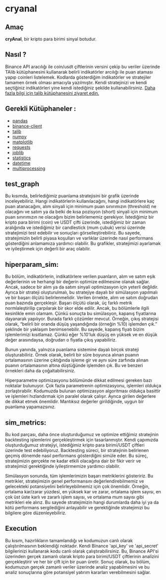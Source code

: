 # cryanal
## Amaç 
**cryAnal**, bir kripto para birimi sinyal botudur.
## Nasıl ? 
Binance API aracılığı ile coin/usdt çiftlerinin versini çekip bu veriler üzerinde TAlib kütüphanesini kullanarak belirli indikatörler arcılığı ile puan ataması yapıp coinleri listelemek. 
Kodlarda gösterdiğim indikatörler ve stratejiler tamamen örnek olması amacıyla yazılmıştır. Kendi stratejinizi ve kendi seçtiğiniz indikatörleri yine kendi istediğiniz şekilde kullanabilirsiniz. [Daha fazla bilgi için talib kütüphanesini ziyaret edin.](https://github.com/mrjbq7/ta-lib)
## Gerekli Kütüphaneler :
- [pandas](https://pandas.pydata.org/)
- [binance-client](https://github.com/binance/binance-connector-python)
- [talib](https://github.com/mrjbq7/ta-lib)
- [numpy](https://numpy.org/)
- [matplotlib](https://matplotlib.org/)
- [requests](https://docs.python-requests.org/en/latest/)
- [joblib](https://joblib.readthedocs.io/en/latest/)
- [statistics](https://docs.python.org/3/library/statistics.html)
- [datetime](https://docs.python.org/3/library/datetime.html)
- [multiprocessing](https://docs.python.org/3/library/multiprocessing.html)

## test_graph 
Bu kısımda, belirlediğimiz puanlama stratejisini bir grafik üzerinde inceleyebiliriz. Hangi indikatörlerin kullanılacağını, hangi indikatörlere kaç puan atanacağını, alım sinyali için minimum puan sınırımızın (threshold) ne olacağını ve satım ya da belki de kısa pozisyon (short) sinyali için minimum puan sınırımızın ne olacağını bizim belirlememiz gerekiyor. İstediğimiz bir kripto para birimi (coin) ve USDT çifti üzerinde, istediğimiz bir zaman aralığında ve istediğimiz bir candlestick (mum çubuk) verisi üzerinde stratejimizi test edebilir ve sonuçları görselleştirebiliriz. Bu sayede, stratejimizin belirli piyasa koşulları ve varlıklar üzerinde nasıl performans gösterdiğini anlamamıza yardımcı olabilir. Bu grafikler, stratejimizi ayarlamak ve iyileştirmek için değerli bir araç olabilir.

## hiperparam_sim: 
Bu bölüm, indikatörlerin, indikatörlere verilen puanların, alım ve satım eşik değerlerinin ve herhangi bir değerin optimize edilmesine olanak sağlar. Ancak, sadece bir alım ya da satım sinyali optimizasyon için yeterli değildir. Ayrıca bir strateji oluşturulmalı, bu stratejiye dayalı bir simülasyon yapılmalı ve bir başarı ölçütü belirlenmelidir. Verilen örnekte, alım ve satım doğrudan puan bazında gerçekleşir. Başarı ölçütü olarak, üç farklı metrik normlaleştirilip çarpılarak bir skor elde edilir. Ancak, bu bölümlerle ilgili kesinlikle emin olamam. Çünkü sonuçta bu simülasyon, kapanış fiyatlarına dayanarak yapılıyor.
Burada farklı çözümler mevcut. Örneğin, çıkış stratejisi olarak, “belirli bir oranda düşüş yaşandığında (örneğin %10) işlemden çık.” şeklinde bir yaklaşım benimsenebilir. Bu sayede, kapanış fiyatı bizim işlemlerimizi kısıtlamaz. Çünkü eğer %10'luk düşüş en yüksek ve en düşük değer arasındaysa, doğrudan o fiyatla çıkış yapabiliriz.

Bunun yanında, yalnızca puanlama sistemine dayalı birçok strateji oluşturabiliriz. Örnek olarak, belirli bir süre boyunca alınan puanın ortalamasının üzerine çıktığında işleme gir ve aynı süre zarfında alınan puanın ortalamasının altına düştüğünde işlemden çık. Bu ve benzeri örnekleri daha da çoğaltabilirsiniz.

Hiperparametre optimizasyonu bölümünde dikkat edilmesi gereken bazı noktalar bulunuyor. Çok fazla parametrenin optimizasyonu, işlemleri oldukça zorlaştırabilir. Kodumuzda bulunan optimizasyon algoritması oldukça basittir ve işlemleri hızlandırmak için paralel olarak çalışır. Ayrıca girilen değerlere de dikkat etmek önemlidir. Mantıksız değerler girildiğinde, uygun bir puanlama yapamazsınız.

## sim_metrics: 
Bu kod parçası, daha önce oluşturduğumuz ve optimize ettiğimiz stratejinin backtesting işlemlerini gerçekleştirmek için tasarlanmıştır. Kendi çapımızda oluşturduğumuz stratejiyi, istediğimiz kripto para birimi/USDT çiftleri üzerinde test edebiliyoruz.
Backtesting süreci, bir stratejinin belirlenen geçmiş dönemde nasıl performans gösterdiğini simüle eder. Bu süreç, stratejimizin gerçekte ne kadar etkili olacağına dair bir fikir verir ve stratejimizi gerektiğinde iyileştirmemize yardımcı olabilir.

Simülasyon sonunda, tüm işlemlerimizin başarı metriklerini gösteririz. Bu metrikler, stratejimizin genel performansını değerlendirebilmemiz ve gelecekteki potansiyelini belirleyebilmemiz için çok önemlidir. Örneğin, ortalama kar/zarar yüzdesi, en yüksek kar ve zarar, ortalama işlem sayısı, en çok üst üste karlı ve zararlı işlem sayısı, ve ortalama mum sayısı gibi metrikleri ele alırız. Bu sayede stratejimizin hangi durumlarda daha iyi ya da kötü performans sergilediğini anlayabilir ve gerektiğinde stratejimizi bu bilgilere göre düzenleyebiliriz.

## Execution 
Bu kısım, hazırlıkların tamamlandığı ve kodumuzun canlı olarak çalıştırılmasının beklendiği noktadır. Kendi Binance 'api_key' ve 'api_secret' bilgilerinizi kullanarak kodu canlı olarak çalıştırabilirsiniz. Bu, Binance API'si üzerinden gerçek zamanlı olarak kripto para birimi/USDT çiftlerinin analizini gerçekleştirir ve her bir çift için bir puan üretir. Sonuç olarak, bu bölüm, kodumuzun gerçek zamanlı veriler üzerinde analiz yapabilmesini ve bu analiz sonuçlarına göre potansiyel yatırım kararları verebilmesini sağlar.
